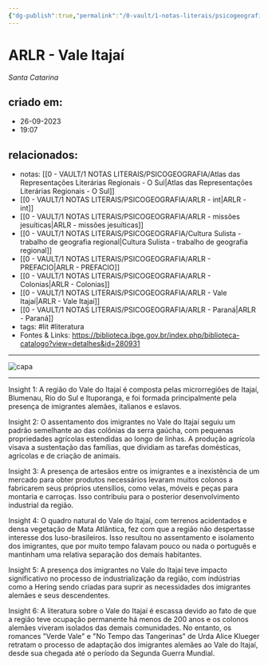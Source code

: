 ```yaml
---
{"dg-publish":true,"permalink":"/0-vault/1-notas-literais/psicogeografia/arlr-vale-itajai/","tags":["lit","literatura"],"dgHomeLink":true,"dgShowLocalGraph":true,"dgShowFileTree":true,"dgEnableSearch":true}
---
```


# ARLR - Vale Itajaí
*Santa Catarina*

## criado em: 
- 26-09-2023
- 19:07
## relacionados:
- notas: [[0 - VAULT/1 NOTAS LITERAIS/PSICOGEOGRAFIA/Atlas das Representações Literárias Regionais - O Sul\|Atlas das Representações Literárias Regionais - O Sul]]
- [[0 - VAULT/1 NOTAS LITERAIS/PSICOGEOGRAFIA/ARLR - int\|ARLR - int]]
- [[0 - VAULT/1 NOTAS LITERAIS/PSICOGEOGRAFIA/ARLR - missões jesuíticas\|ARLR - missões jesuíticas]]
- [[0 - VAULT/1 NOTAS LITERAIS/PSICOGEOGRAFIA/Cultura Sulista - trabalho de geografia regional\|Cultura Sulista - trabalho de geografia regional]]
- [[0 - VAULT/1 NOTAS LITERAIS/PSICOGEOGRAFIA/ARLR - PREFACIO\|ARLR - PREFACIO]]
- [[0 - VAULT/1 NOTAS LITERAIS/PSICOGEOGRAFIA/ARLR - Colonias\|ARLR - Colonias]]
- [[0 - VAULT/1 NOTAS LITERAIS/PSICOGEOGRAFIA/ARLR - Vale Itajaí\|ARLR - Vale Itajaí]]
- [[0 - VAULT/1 NOTAS LITERAIS/PSICOGEOGRAFIA/ARLR - Paraná\|ARLR - Paraná]]
- tags: #lit #literatura 
- Fontes & Links: https://biblioteca.ibge.gov.br/index.php/biblioteca-catalogo?view=detalhes&id=280931
---

![capa](https://cdn.rcn67.com.br/upload/dn_noticia/2016/11/93525.jpg)


---

Insight 1: A região do Vale do Itajaí é composta pelas microrregiões de Itajaí, Blumenau, Rio do Sul e Ituporanga, e foi formada principalmente pela presença de imigrantes alemães, italianos e eslavos.

Insight 2: O assentamento dos imigrantes no Vale do Itajaí seguiu um padrão semelhante ao das colônias da serra gaúcha, com pequenas propriedades agrícolas estendidas ao longo de linhas. A produção agrícola visava a sustentação das famílias, que dividiam as tarefas domésticas, agrícolas e de criação de animais.

Insight 3: A presença de artesãos entre os imigrantes e a inexistência de um mercado para obter produtos necessários levaram muitos colonos a fabricarem seus próprios utensílios, como velas, móveis e peças para montaria e carroças. Isso contribuiu para o posterior desenvolvimento industrial da região.

Insight 4: O quadro natural do Vale do Itajaí, com terrenos acidentados e densa vegetação de Mata Atlântica, fez com que a região não despertasse interesse dos luso-brasileiros. Isso resultou no assentamento e isolamento dos imigrantes, que por muito tempo falavam pouco ou nada o português e mantinham uma relativa separação dos demais habitantes.

Insight 5: A presença dos imigrantes no Vale do Itajaí teve impacto significativo no processo de industrialização da região, com indústrias como a Hering sendo criadas para suprir as necessidades dos imigrantes alemães e seus descendentes.

Insight 6: A literatura sobre o Vale do Itajaí é escassa devido ao fato de que a região teve ocupação permanente há menos de 200 anos e os colonos alemães viveram isolados das demais comunidades. No entanto, os romances "Verde Vale" e "No Tempo das Tangerinas" de Urda Alice Klueger retratam o processo de adaptação dos imigrantes alemães ao Vale do Itajaí, desde sua chegada até o período da Segunda Guerra Mundial.
